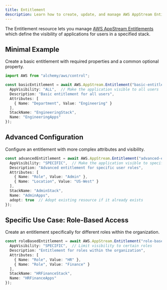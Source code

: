 ```yaml
---
title: Entitlement
description: Learn how to create, update, and manage AWS AppStream Entitlements using Alchemy Cloud Control.
---
```



The Entitlement resource lets you manage [AWS AppStream Entitlements](https://docs.aws.amazon.com/appstream/latest/userguide/) which define the visibility of applications for users in a specified stack.

## Minimal Example

Create a basic entitlement with required properties and a common optional property.

```ts
import AWS from "alchemy/aws/control";

const basicEntitlement = await AWS.AppStream.Entitlement("basic-entitlement", {
  AppVisibility: "ALL",  // Make the application visible to all users
  Description: "Basic entitlement for all users",
  Attributes: [
    { Name: "Department", Value: "Engineering" }
  ],
  StackName: "EngineeringStack",
  Name: "EngineeringApps"
});
```

## Advanced Configuration

Configure an entitlement with more complex attributes and visibility.

```ts
const advancedEntitlement = await AWS.AppStream.Entitlement("advanced-entitlement", {
  AppVisibility: "SPECIFIC",  // Make the application visible to specific users
  Description: "Advanced entitlement for specific user roles",
  Attributes: [
    { Name: "Role", Value: "Admin" },
    { Name: "Location", Value: "US-West" }
  ],
  StackName: "AdminStack",
  Name: "AdminApps",
  adopt: true  // Adopt existing resource if it already exists
});
```

## Specific Use Case: Role-Based Access

Create an entitlement specifically for different roles within the organization.

```ts
const roleBasedEntitlement = await AWS.AppStream.Entitlement("role-based-entitlement", {
  AppVisibility: "SPECIFIC",  // Limit visibility to certain roles
  Description: "Entitlement for roles within the organization",
  Attributes: [
    { Name: "Role", Value: "HR" },
    { Name: "Role", Value: "Finance" }
  ],
  StackName: "HRFinanceStack",
  Name: "HRFinanceApps"
});
```
